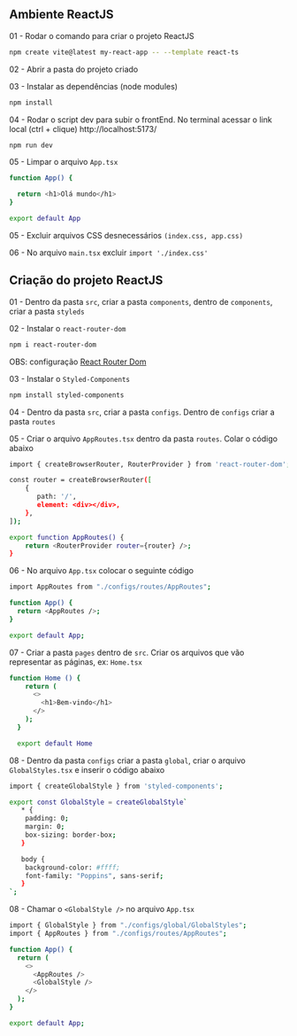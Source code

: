 ## Ambiente ReactJS

01 - Rodar o comando para criar o projeto ReactJS

```bash
npm create vite@latest my-react-app -- --template react-ts
```

02 - Abrir a pasta do projeto criado

03 - Instalar as dependências (node modules)

```bash
npm install
```

04 - Rodar o script dev para subir o frontEnd. No terminal acessar o link local (ctrl + clique) http://localhost:5173/

```bash
npm run dev
```

05 - Limpar o arquivo `App.tsx`

```bash
function App() {

  return <h1>Olá mundo</h1>
}

export default App
```

05 - Excluir arquivos CSS desnecessários `(index.css, app.css)`

06 - No arquivo `main.tsx` excluir `import './index.css'`


## Criação do projeto ReactJS

01 - Dentro da pasta `src`, criar a pasta `components`, dentro de `components`, criar a pasta `styleds`

02 - Instalar o `react-router-dom`

```bash
npm i react-router-dom
```

OBS: configuração [React Router Dom](https://reactrouter.com/en/main/start/overview)

03 - Instalar o `Styled-Components`

```bash
npm install styled-components
```

04 - Dentro da pasta `src`, criar a pasta `configs`. Dentro de `configs` criar a pasta `routes`

05 - Criar o arquivo `AppRoutes.tsx` dentro da pasta `routes`. Colar o código abaixo

```bash
import { createBrowserRouter, RouterProvider } from 'react-router-dom';

const router = createBrowserRouter([
    {
       path: '/',
       element: <div></div>,
    },
]);

export function AppRoutes() {
    return <RouterProvider router={router} />;
}
```

06 - No arquivo `App.tsx` colocar o seguinte código

```bash
import AppRoutes from "./configs/routes/AppRoutes";

function App() {
  return <AppRoutes />;
}

export default App;
```

07 - Criar a pasta `pages` dentro de `src`. Criar os arquivos que vão representar as páginas, ex: `Home.tsx`

```bash
function Home () {
    return (
      <>
        <h1>Bem-vindo</h1>
      </>
    );
  }

  export default Home
```

08 - Dentro da pasta `configs` criar a pasta `global`, criar o arquivo `GlobalStyles.tsx` e inserir o código abaixo

```bash
import { createGlobalStyle } from 'styled-components';

export const GlobalStyle = createGlobalStyle`
   * {
    padding: 0;
    margin: 0;
    box-sizing: border-box;
   }

   body {
    background-color: #ffff;
    font-family: "Poppins", sans-serif;
   }
`;
```

08 - Chamar o `<GlobalStyle />` no arquivo `App.tsx`

```bash
import { GlobalStyle } from "./configs/global/GlobalStyles";
import { AppRoutes } from "./configs/routes/AppRoutes";

function App() {
  return (
    <>
      <AppRoutes />
      <GlobalStyle />
    </>
  );
}

export default App;
```


